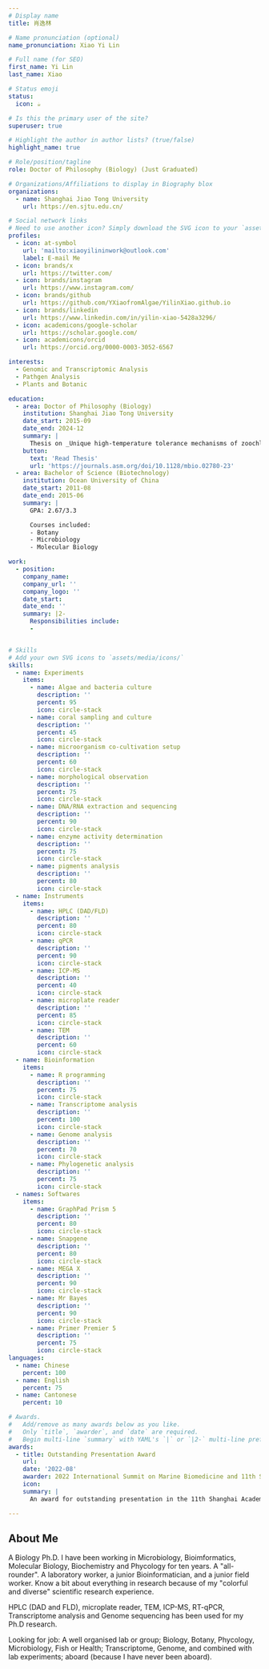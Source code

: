 ```yaml
---
# Display name
title: 肖逸林

# Name pronunciation (optional)
name_pronunciation: Xiao Yi Lin

# Full name (for SEO)
first_name: Yi Lin
last_name: Xiao

# Status emoji
status:
  icon: ☕️

# Is this the primary user of the site?
superuser: true

# Highlight the author in author lists? (true/false)
highlight_name: true

# Role/position/tagline
role: Doctor of Philosophy (Biology) (Just Graduated)

# Organizations/Affiliations to display in Biography blox
organizations:
  - name: Shanghai Jiao Tong University
    url: https://en.sjtu.edu.cn/

# Social network links
# Need to use another icon? Simply download the SVG icon to your `assets/media/icons/` folder.
profiles:
  - icon: at-symbol
    url: 'mailto:xiaoyilininwork@outlook.com'
    label: E-mail Me
  - icon: brands/x
    url: https://twitter.com/
  - icon: brands/instagram
    url: https://www.instagram.com/
  - icon: brands/github
    url: https://github.com/YXiaofromAlgae/YilinXiao.github.io
  - icon: brands/linkedin
    url: https://www.linkedin.com/in/yilin-xiao-5428a3296/
  - icon: academicons/google-scholar
    url: https://scholar.google.com/
  - icon: academicons/orcid
    url: https://orcid.org/0000-0003-3052-6567

interests:
  - Genomic and Transcriptomic Analysis
  - Pathgen Analysis
  - Plants and Botanic

education:
  - area: Doctor of Philosophy (Biology)
    institution: Shanghai Jiao Tong University
    date_start: 2015-09
    date_end: 2024-12
    summary: |
      Thesis on _Unique high-temperature tolerance mechanisms of zoochlorellae Symbiochlorum hainanensis derived from scleractinian coral Porites lutea_. Supervised by [Prof Zhiyong Li]. Contributions being published in mBio, Coral Reefs, Environmental Microbiome, IJSEM and other journals.
    button:
      text: 'Read Thesis'
      url: 'https://journals.asm.org/doi/10.1128/mbio.02780-23'
  - area: Bachelor of Science (Biotechnology)
    institution: Ocean University of China
    date_start: 2011-08
    date_end: 2015-06
    summary: |
      GPA: 2.67/3.3

      Courses included:
      - Botany
      - Microbiology
      - Molecular Biology

work:
  - position: 
    company_name: 
    company_url: ''
    company_logo: ''
    date_start: 
    date_end: ''
    summary: |2-
      Responsibilities include:
      -      


# Skills
# Add your own SVG icons to `assets/media/icons/`
skills:
  - name: Experiments
    items:
      - name: Algae and bacteria culture
        description: ''
        percent: 95
        icon: circle-stack
      - name: coral sampling and culture
        description: ''
        percent: 45
        icon: circle-stack
      - name: microorganism co-cultivation setup
        description: ''
        percent: 60
        icon: circle-stack
      - name: morphological observation
        description: ''
        percent: 75
        icon: circle-stack 
      - name: DNA/RNA extraction and sequencing
        description: ''
        percent: 90
        icon: circle-stack 
      - name: enzyme activity determination
        description: ''
        percent: 75
        icon: circle-stack 
      - name: pigments analysis
        description: ''
        percent: 80
        icon: circle-stack  
  - name: Instruments
    items:
      - name: HPLC (DAD/FLD)
        description: ''
        percent: 80
        icon: circle-stack
      - name: qPCR
        description: ''
        percent: 90
        icon: circle-stack
      - name: ICP-MS
        description: ''
        percent: 40
        icon: circle-stack
      - name: microplate reader
        description: ''
        percent: 85
        icon: circle-stack  
      - name: TEM
        description: ''
        percent: 60
        icon: circle-stack 
  - name: Bioinformation
    items:
      - name: R programming
        description: ''
        percent: 75
        icon: circle-stack
      - name: Transcriptome analysis
        description: ''
        percent: 100
        icon: circle-stack
      - name: Genome analysis
        description: ''
        percent: 70
        icon: circle-stack
      - name: Phylogenetic analysis
        description: ''
        percent: 75
        icon: circle-stack
  - names: Softwares
    items:
      - name: GraphPad Prism 5
        description: ''
        percent: 80
        icon: circle-stack
      - name: Snapgene
        description: ''
        percent: 80
        icon: circle-stack
      - name: MEGA X
        description: ''
        percent: 90
        icon: circle-stack
      - name: Mr Bayes
        description: ''
        percent: 90
        icon: circle-stack
      - name: Primer Premier 5
        description: ''
        percent: 75
        icon: circle-stack                 
languages:
  - name: Chinese
    percent: 100
  - name: English
    percent: 75
  - name: Cantonese
    percent: 10

# Awards.
#   Add/remove as many awards below as you like.
#   Only `title`, `awarder`, and `date` are required.
#   Begin multi-line `summary` with YAML's `|` or `|2-` multi-line prefix and indent 2 spaces below.
awards:
  - title: Outstanding Presentation Award
    url: 
    date: '2022-08'
    awarder: 2022 International Summit on Marine Biomedicine and 11th Shanghai Academic Conference on Marine Pharmaceuticals
    icon: 
    summary: |
      An award for outstanding presentation in the 11th Shanghai Academic Conference on Marine Pharmaceuticals. This presentation is all about the Unique high-temperature tolerance mechanisms of zoochlorellae Symbiochlorum hainanensis. For details, please look for my doctoral thesis mentioned above.

---
```


## About Me

A Biology Ph.D. I have been working in Microbiology, Bioimformatics, Molecular Biology, Biochemistry and Phycology for ten years.
A "all-rounder". A laboratory worker, a junior Bioinformatician, and a junior field worker. Know a bit about everything in research because of my "colorful and diverse" scientific research experience.

HPLC (DAD and FLD), microplate reader, TEM, ICP-MS, RT-qPCR, Transcriptome analysis and Genome sequencing has been used for my Ph.D research.

Looking for job:
A well organised lab or group;
Biology, Botany, Phycology, Microbiology, Fish or Health;
Transcriptome, Genome, and combined with lab experiments;
aboard (because I have never been aboard).
